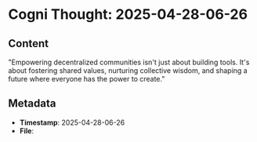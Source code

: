 # Cogni Thought: 2025-04-28-06-26

## Content

"Empowering decentralized communities isn't just about building tools. It's about fostering shared values, nurturing collective wisdom, and shaping a future where everyone has the power to create."

## Metadata

- **Timestamp**: 2025-04-28-06-26
- **File**: 
